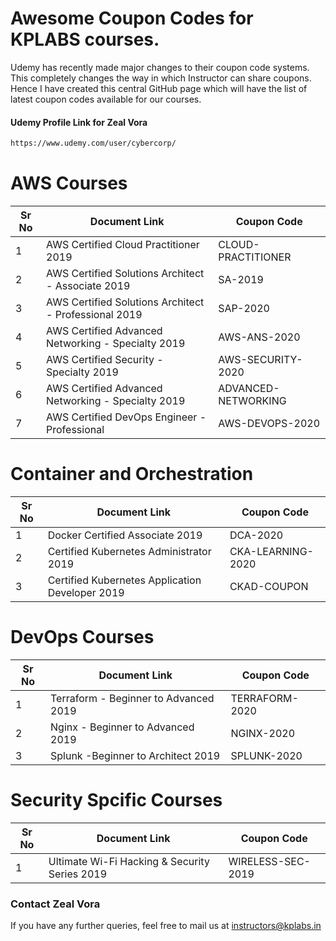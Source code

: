 # Awesome Coupon Codes for KPLABS courses.

Udemy has recently made major changes to their coupon code systems. This completely changes the way in which Instructor can share coupons. Hence I have created this central GitHub page which will have the list of latest coupon codes available for our courses.

#### Udemy Profile Link for Zeal Vora

```sh
https://www.udemy.com/user/cybercorp/
```

# AWS Courses 

| Sr No | Document Link | Coupon Code |
| ------ | ------ | ------ |
| 1 | AWS Certified Cloud Practitioner 2019 | CLOUD-PRACTITIONER | 
| 2 |AWS Certified Solutions Architect - Associate  2019| SA-2019 |
| 3 |AWS Certified Solutions Architect - Professional 2019 | SAP-2020 |
| 4 |AWS Certified Advanced Networking - Specialty 2019 | AWS-ANS-2020 |
| 5 |AWS Certified Security - Specialty 2019 | AWS-SECURITY-2020 |
| 6 |AWS Certified Advanced Networking - Specialty 2019 | ADVANCED-NETWORKING	|
| 7 |AWS Certified DevOps Engineer - Professional | AWS-DEVOPS-2020 |

# Container and Orchestration

| Sr No | Document Link | Coupon Code |
| ------ | ------ | ------ |
| 1 | Docker Certified Associate 2019 | DCA-2020 | 
| 2 | Certified Kubernetes Administrator 2019 | CKA-LEARNING-2020 | 
| 3 | Certified Kubernetes Application Developer 2019 | CKAD-COUPON | 

# DevOps Courses

| Sr No | Document Link | Coupon Code |
| ------ | ------ | ------ |
| 1 | Terraform - Beginner to Advanced 2019 | TERRAFORM-2020 | 
| 2 | Nginx - Beginner to Advanced 2019 | NGINX-2020 | 
| 3 | Splunk  -Beginner to Architect 2019 | SPLUNK-2020 | 

# Security Spcific Courses

| Sr No | Document Link | Coupon Code |
| ------ | ------ | ------ |
| 1 | Ultimate Wi-Fi Hacking & Security Series 2019 | WIRELESS-SEC-2019 | 


### Contact Zeal Vora
If you have any further queries, feel free to mail us at instructors@kplabs.in
